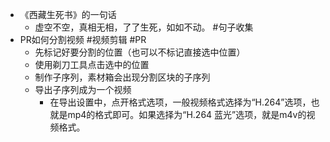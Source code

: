 - 《西藏生死书》的一句话
	- 虚空不空，真相无相，了了生死，如如不动。 #句子收集
- PR如何分割视频 #视频剪辑 #PR
	- 先标记好要分割的位置（也可以不标记直接选中位置）
	- 使用剃刀工具点击选中的位置
	- 制作子序列，素材箱会出现分割区块的子序列
	- 导出子序列成为一个视频
		- 在导出设置中，点开格式选项，一般视频格式选择为“H.264”选项，也就是mp4的格式即可。如果选择为“H.264 蓝光”选项，就是m4v的视频格式。